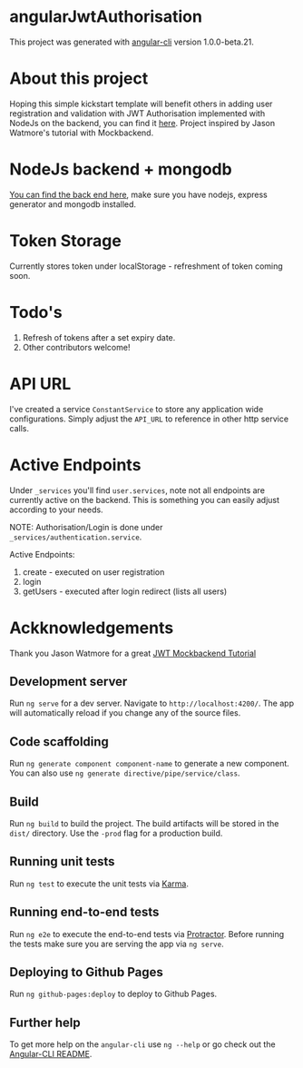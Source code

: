 # angularJwtAuthorisation

This project was generated with [angular-cli](https://github.com/angular/angular-cli) version 1.0.0-beta.21.

# About this project

Hoping this simple kickstart template will benefit others in adding user registration and validation with JWT Authorisation implemented with NodeJs on the backend, you can find it [here](https://github.com/rrubio/NodeJsJWT). Project inspired by Jason Watmore's tutorial with Mockbackend.

# NodeJs backend + mongodb

[You can find the back end here](https://github.com/rrubio/NodeJsJWT), make sure you have nodejs, express generator and mongodb installed.

# Token Storage

Currently stores token under localStorage - refreshment of token coming soon.

# Todo's

1. Refresh of tokens after a set expiry date.
2. Other contributors welcome!

# API URL 

I've created a service `ConstantService` to store any application wide configurations. Simply adjust the `API_URL` to reference in other http service calls.

# Active Endpoints 

Under `_services` you'll find `user.services`, note not all endpoints are currently active on the backend. This is something you can easily adjust according to your needs.

NOTE: Authorisation/Login is done under `_services/authentication.service`.

Active Endpoints:

1. create - executed on user registration
2. login
3. getUsers - executed after login redirect (lists all users)

# Ackknowledgements

Thank you Jason Watmore for a great [JWT Mockbackend Tutorial](http://jasonwatmore.com/post/2016/09/29/angular-2-user-registration-and-login-example-tutorial)

## Development server
Run `ng serve` for a dev server. Navigate to `http://localhost:4200/`. The app will automatically reload if you change any of the source files.

## Code scaffolding

Run `ng generate component component-name` to generate a new component. You can also use `ng generate directive/pipe/service/class`.

## Build

Run `ng build` to build the project. The build artifacts will be stored in the `dist/` directory. Use the `-prod` flag for a production build.

## Running unit tests

Run `ng test` to execute the unit tests via [Karma](https://karma-runner.github.io).

## Running end-to-end tests

Run `ng e2e` to execute the end-to-end tests via [Protractor](http://www.protractortest.org/).
Before running the tests make sure you are serving the app via `ng serve`.

## Deploying to Github Pages

Run `ng github-pages:deploy` to deploy to Github Pages.

## Further help

To get more help on the `angular-cli` use `ng --help` or go check out the [Angular-CLI README](https://github.com/angular/angular-cli/blob/master/README.md).
